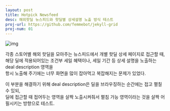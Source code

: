 ```yaml
---
layout: post
title: Hotpick Newsfeed
desc: 해외핫딜 뉴스피드와 핫딜별 상세설명 노출 방식 테스트
proj-url: https://github.com/femmebot/jekyll-grid
proj-num: 01
---
```


![img](https://lorempixel.com/800/600)

각종 스토어별 해외 핫딜을 모아주는 뉴스피드에서 개별 핫딜 상세 페이지로 접근할 때,  
해당 딜에 적용되어있는 조건부 세일 혜택이나, 세일 기간 등 상세 설명을 노출하는 deal description 영역을  
항시 노출해 주기에는 너무 화면을 많이 잡아먹고 복잡해지는 문제가 있었다.  
   
이 부분을 해결하기 위해 deal description은 딜을 브라우징하는 순간에는 접고 펼칠 수 있되,  
딜에 접근할 때 접어두는 영역을 살짝 노출시켜줘서 펼침 가능 영역이라는 것을 살짝 어필시키는 방향으로 테스트.  
  
  
  
  
